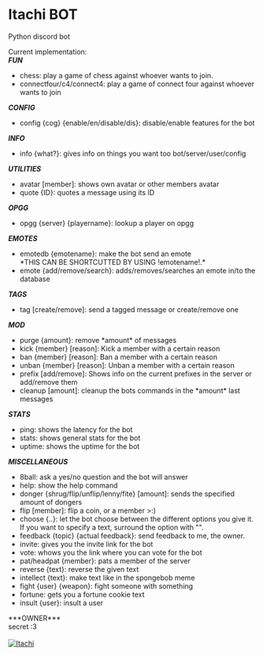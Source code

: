 # Itachi BOT

Python discord bot

Current implementation:<br>
***FUN***<br>
<ul style="list-style-type:disc">
<li>chess: play a game of chess against whoever wants to join.<br></li>
<li>connectfour/c4/connect4: play a game of connect four against whoever wants to join<br></li>
 </ul>

***CONFIG***<br>
<ul style="list-style-type:disc">
<li>config {cog} {enable/en/disable/dis}: disable/enable features for the bot<br></li>
  </ul>

***INFO***<br>
<ul style="list-style-type:disc">
<li>info {what?}: gives info on things you want too bot/server/user/config<br></li>
  </ul>

***UTILITIES***<br>
<ul style="list-style-type:disc">
<li>avatar [member]: shows own avatar or other members avatar<br></li>
<li>quote {ID}: quotes a message using its ID<br></li>
  </ul>

***OPGG***<br>
<ul style="list-style-type:disc">
<li>opgg {server} {playername}: lookup a player on opgg<br></li>
  </ul>

***EMOTES***<br>
<ul style="list-style-type:disc">
<li>emotedb {emotename}: make the bot send an emote<br>
*THIS CAN BE SHORTCUTTED BY USING !emotename!.*<br></li>
<li>emote {add/remove/search}: adds/removes/searches an emote in/to the database<br></li>
  </ul>

***TAGS***<br>
<ul style="list-style-type:disc">
<li>tag [create/remove]: send a tagged message or create/remove one<br></li>
  </ul>

***MOD***<br>
<ul style="list-style-type:disc">
<li>purge {amount}: remove *amount* of messages<br></li>
<li>kick {member} [reason]: Kick a member with a certain reason<br></li>
<li>ban {member} [reason]: Ban a member with a certain reason<br></li>
<li>unban {member} [reason]: Unban a member with a certain reason<br></li>
<li>prefix [add/remove]: Shows info on the current prefixes in the server or add/remove them<br></li>
<li>cleanup [amount]: cleanup the bots commands in the *amount* last messages<br></li>
  </ul>

***STATS***<br>
<ul style="list-style-type:disc">
<li>ping: shows the latency for the bot<br></li>
<li>stats: shows general stats for the bot<br></li>
<li>uptime: shows the uptime for the bot<br></li>
  </ul>
 
***MISCELLANEOUS***
<ul style="list-style-type:disc">
  <li>8ball: ask a yes/no question and the bot will answer<br></li>
  <li>help: show the help command<br></li>
  <li>donger {shrug/flip/unflip/lenny/fite} [amount]: sends the specified amount of dongers<br></li>
  <li>flip [member]: flip a coin, or a member >:)<br></li>
  <li>choose {..}: let the bot choose between the different options you give it. If you want to specify a text, surround the option with "".<br></li>
  <li>feedback {topic} {actual feedback}: send feedback to me, the owner.<br></li>
  <li>invite: gives you the invite link for the bot<br></li>
  <li>vote: whows you the link where you can vote for the bot<br></li>
  <li>pat/headpat {member}: pats a member of the server<br></li>
  <li>reverse {text}: reverse the given text<br></li>
  <li>intellect {text}: make text like in the spongebob meme<br></li>
  <li>fight {user} {weapon}: fight someone with something<br></li>
  <li>fortune: gets you a fortune cookie text<br></li>
  <li>insult {user}: insult a user<br></li>
</ul>   
***OWNER***<br>
secret :3<br>
<br>
<a href="https://discordbots.org/bot/457838617633488908" >
  <img src="https://discordbots.org/api/widget/457838617633488908.svg" alt="Itachi" />
</a>
